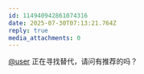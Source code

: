 ```yaml
---
id: 114940942861074316
date: 2025-07-30T07:13:21.764Z
reply: true
media_attachments: 0
---
```


[@user](https://social.qunn.eu/users/user) 正在寻找替代，请问有推荐的吗？

